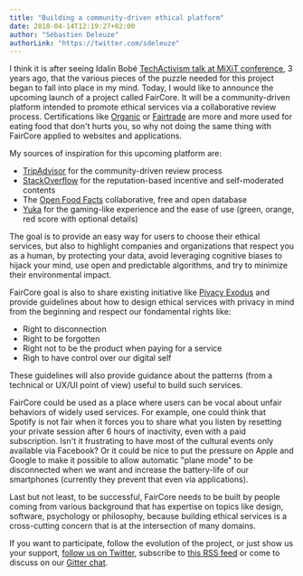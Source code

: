 ```yaml
---
title: "Building a community-driven ethical platform"
date: 2018-04-14T12:19:27+02:00
author: "Sébastien Deleuze"
authorLink: "https://twitter.com/sdeleuze"
---
```


I think it is after seeing Idalin Bobé [TechActivism talk at MiXiT conference](https://mixitconf.org/2016/idalin-bobe-21st-century-activists-need-21st-century-skill-sets), 3 years ago, that the various pieces of the puzzle needed for this project began to fall into place in my mind.
Today, I would like to announce the upcoming launch of a project called FairCore. It will be a community-driven platform intended to promote ethical services via a collaborative review process.
Certifications like [Organic](https://en.wikipedia.org/wiki/Organic_certification) or [Fairtrade](https://en.wikipedia.org/wiki/Fair_trade) are more and more used for eating food that don't hurts you, so why not doing the same thing with FairCore applied to websites and applications.

My sources of inspiration for this upcoming platform are:
 - [TripAdvisor](https://www.tripadvisor.com) for the community-driven review process
 - [StackOverflow](https://stackoverflow.com/) for the reputation-based incentive and self-moderated contents
 - The [Open Food Facts](https://openfoodfacts.org) collaborative, free and open database
 - [Yuka](https://yuka.io/) for the gaming-like experience and the ease of use (green, orange, red score with optional details)

The goal is to provide an easy way for users to choose their ethical services, but also to highlight companies and 
organizations that respect you as a human, by protecting your data, avoid leveraging cognitive biases to hijack your
mind, use open and predictable algorithms, and try to minimize their environmental impact.

FairCore goal is also to share existing initiative like [Pivacy Exodus](https://exodus-privacy.eu.org/) and provide guidelines about how to design ethical services with privacy in mind from the beginning and respect our fondamental rights like:
 - Right to disconnection
 - Right to be forgotten
 - Right not to be the product when paying for a service
 - Righ to have control over our digital self

These guidelines will also provide guidance about the patterns (from a technical or UX/UI point of view) useful to build such services.

FairCore could be used as a place where users can be vocal about unfair behaviors of widely used services.
For example, one could think that Spotify is not fair when it forces you to share what you listen by resetting your private session after 6 hours of inactivity, even with a paid subscription.
Isn't it frustrating to have most of the cultural events only available via Facebook?
Or it could be nice to put the pressure on Apple and Google to make it possible to allow automatic "plane mode" to be disconnected when we want and increase the battery-life of our smartphones (currently they prevent that even via applications).

Last but not least, to be successful, FairCore needs to be built by people coming from various background that has expertise on topics like  design, software, psychology or philosophy, because building ethical services is a cross-cutting concern that is at the intersection of many domains.

If you want to participate, follow the evolution of the project, or just show us your support, [follow us on Twitter](https://twitter.com/faircore), subscribe to [this RSS feed](/index.xml) or come to discuss on our [Gitter chat](https://gitter.im/faircore/Lobby).